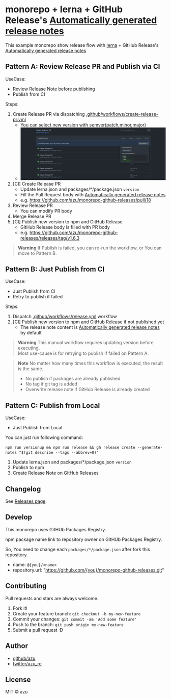 # monorepo + lerna + GitHub Release's [Automatically generated release notes](https://docs.github.com/en/repositories/releasing-projects-on-github/automatically-generated-release-notes)

This example monorepo show release flow with [lerna](https://github.com/lerna/lerna) + GitHub Release's [Automatically generated release notes](https://docs.github.com/en/repositories/releasing-projects-on-github/automatically-generated-release-notes)


## Pattern A: Review Release PR and Publish via CI

UseCase:

- Review Release Note before publishing
- Publish from CI

Steps:

1. Create Release PR via dispatching [.github/workflows/create-release-pr.yml](https://github.com/azu/monorepo-github-releases/actions/workflows/create-release-pr.yml)
   - You can select new version with semver(patch,minor,major)
   - ![Create Release Pull Request Image](./create-release-pr.png)
2. [CI] Create Release PR
   - Update lerna.json and packages/*/package.json `version`
   - Fill the Pull Request body with [Automatically generated release notes](https://docs.github.com/en/repositories/releasing-projects-on-github/automatically-generated-release-notes)
   - e.g. https://github.com/azu/monorepo-github-releases/pull/18
3. Review Release PR
    - You can modify PR body
4. Merge Release PR
5. [CI] Publish new version to npm and GitHub Release
    - GitHub Release body is filled with PR body
    - e.g. https://github.com/azu/monorepo-github-releases/releases/tag/v1.6.3

> **Warning**
> If Publish is failed, you can re-run the workflow, or You can move to Pattern B.

## Pattern B: Just Publish from CI 

UseCase:

- Just Publish from CI
- Retry to publish if failed

Steps:

1. Dispatch [.github/workflows/release.yml](https://github.com/azu/monorepo-github-releases/actions/workflows/release.yml) workflow
2. [CI] Publish new version to npm and GitHub Release if not published yet
   - The release note content is [Automatically generated release notes](https://docs.github.com/en/repositories/releasing-projects-on-github/automatically-generated-release-notes) by default

> **Warning**
> This manual workflow requires updating version before executing.  
> Most use-cause is for retrying to publish if failed on Pattern A.

> **Note**
> No matter how many times this workflow is executed, the result is the same.
> - No publish if packages are already published
> - No tag if git tag is added
> - Overwrite release note if GitHub Release is already created


## Pattern C: Publish from Local

UseCase:

- Just Publish from Local

You can just run following command:

    npm run versionup && npm run release && gh release create --generate-notes "$(git describe --tags --abbrev=0)"

1. Update lerna.json and packages/*/package.json `version`
2. Publish to npm
3. Create Release Note on GitHub Releases

## Changelog

See [Releases page](https://github.com/azu/monorepo-sandbox[]()/releases).

## Develop

This monorepo uses GitHUb Packages Registry.

npm package name link to repository owner on GitHUb Packages Registry.

So, You need to change each `packages/*/package.json` after fork this repository.

- name: `@{you}/<name>`
- repository.url: "https://github.com/{you}/monorepo-github-releases.git"

## Contributing

Pull requests and stars are always welcome.

1. Fork it!
2. Create your feature branch: `git checkout -b my-new-feature`
3. Commit your changes: `git commit -am 'Add some feature'`
4. Push to the branch: `git push origin my-new-feature`
5. Submit a pull request :D

## Author

- [github/azu](https://github.com/azu)
- [twitter/azu_re](https://twitter.com/azu_re)

## License

MIT © azu
